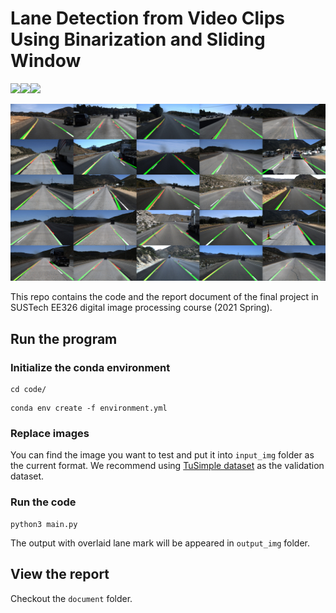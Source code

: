 # Lane Detection from Video Clips Using  Binarization and Sliding Window

![](https://img.shields.io/badge/license-MIT-green)![](https://img.shields.io/badge/Anaconda-CPython3.8-blue)![](https://img.shields.io/badge/SUSTech-EE326-%23F2935C)

![lane_wall](assets/lane_wall.jpg)

This repo contains the code and the report document of the final project in SUSTech EE326 digital image processing course (2021 Spring).

## Run the program

### Initialize the conda environment

```shell
cd code/
```

```shell
conda env create -f environment.yml
```

### Replace images

You can find the image you want to test and put it into `input_img` folder as the current format. We recommend using [TuSimple dataset](https://github.com/TuSimple/tusimple-benchmark) as the validation dataset.

### Run the code

```shell
python3 main.py
```

The output with overlaid lane mark will be appeared in `output_img` folder.

## View the report

Checkout the `document` folder.



